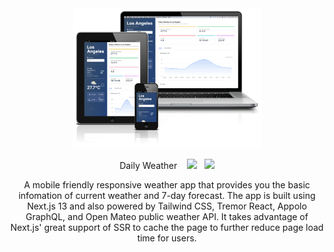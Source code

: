 <div align="center">
  <img  src="https://github.com/wenhaotan1996/portfolio/blob/main/public/icon-weather-app.png" title="Daily Weather" alt="Daily Weather" width="300" />
  <p>
    Daily Weather&nbsp;&nbsp;&nbsp;
    <a href="https://www.wenhaotan.cloud/weather" target="_blank"><img src="https://img.shields.io/badge/Demo-33b054" width:"40" /></a>&nbsp;&nbsp;
    <a href="https://github.com/wenhaotan1996/daily-weather" target="_blank"><img src="https://img.shields.io/badge/Repo-d47a2c?logo=github" width:"40" /></a>
  </p>
  <p>A mobile friendly responsive weather app that provides you the basic infomation of current weather and 7-day forecast. The app is built using Next.js 13 and also powered by Tailwind CSS, Tremor React, Appolo GraphQL, and Open Mateo public weather API. It takes advantage of Next.js' great support of SSR to cache the page to further reduce page load time for users.</p>
</div>

